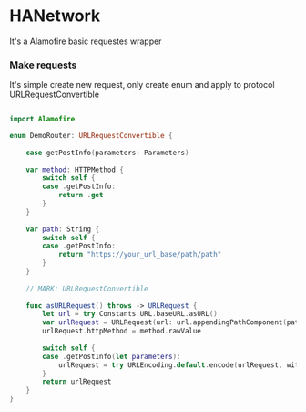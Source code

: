 # HANetwork
It's a Alamofire basic requestes wrapper

### Make requests
It's simple create new request, only create enum and apply to protocol URLRequestConvertible

```swift

import Alamofire

enum DemoRouter: URLRequestConvertible {
    
    case getPostInfo(parameters: Parameters)
    
    var method: HTTPMethod {
        switch self {
        case .getPostInfo:
            return .get
        }
    }
    
    var path: String {
        switch self {
        case .getPostInfo:
            return "https://your_url_base/path/path"            
        }
    }
    
    // MARK: URLRequestConvertible
    
    func asURLRequest() throws -> URLRequest {
        let url = try Constants.URL.baseURL.asURL()
        var urlRequest = URLRequest(url: url.appendingPathComponent(path))
        urlRequest.httpMethod = method.rawValue
        
        switch self {
        case .getPostInfo(let parameters):
            urlRequest = try URLEncoding.default.encode(urlRequest, with: parameters)
        }
        return urlRequest
    }
}
```
